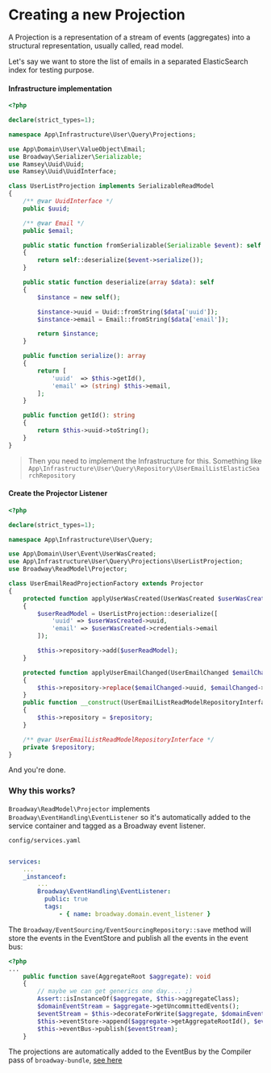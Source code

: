 # Creating a new Projection

A Projection is a representation of a stream of events (aggregates) into a structural representation, usually called, read model.

Let's say we want to store the list of emails in a separated ElasticSearch index for testing purpose.


#### Infrastructure implementation

```php
<?php

declare(strict_types=1);

namespace App\Infrastructure\User\Query\Projections;

use App\Domain\User\ValueObject\Email;
use Broadway\Serializer\Serializable;
use Ramsey\Uuid\Uuid;
use Ramsey\Uuid\UuidInterface;

class UserListProjection implements SerializableReadModel
{
    /** @var UuidInterface */
    public $uuid;

    /** @var Email */
    public $email;

    public static function fromSerializable(Serializable $event): self
    {
        return self::deserialize($event->serialize());
    }

    public static function deserialize(array $data): self
    {
        $instance = new self();

        $instance->uuid = Uuid::fromString($data['uuid']);
        $instance->email = Email::fromString($data['email']);

        return $instance;
    }

    public function serialize(): array
    {
        return [
            'uuid'  => $this->getId(),
            'email' => (string) $this->email,
        ];
    }

    public function getId(): string
    {
        return $this->uuid->toString();
    }
}
```

> Then you need to implement the Infrastructure for this. Something like `App\Infrastructure\User\Query\Repository\UserEmailListElasticSearchRepository`

#### Create the Projector Listener

```php
<?php

declare(strict_types=1);

namespace App\Infrastructure\User\Query;

use App\Domain\User\Event\UserWasCreated;
use App\Infrastructure\User\Query\Projections\UserListProjection;
use Broadway\ReadModel\Projector;

class UserEmailReadProjectionFactory extends Projector
{
    protected function applyUserWasCreated(UserWasCreated $userWasCreated): void
    {
        $userReadModel = UserListProjection::deserialize([
            'uuid' => $userWasCreated->uuid,
            'email' => $userWasCreated->credentials->email
		]);

        $this->repository->add($userReadModel);
    }

    protected function applyUserEmailChanged(UserEmailChanged $emailChanged): void
    {
        $this->repository->replace($emailChanged->uuid, $emailChanged->email);
    }
    public function __construct(UserEmailListReadModelRepositoryInterface $repository)
    {
        $this->repository = $repository;
    }

    /** @var UserEmailListReadModelRepositoryInterface */
    private $repository;
}
```

And you're done. 

### Why this works?

`Broadway\ReadModel\Projector` implements `Broadway\EventHandling\EventListener` so it's automatically added to the service container and tagged as a Broadway event listener.

`config/services.yaml`
```yaml

services:
    ...
    _instanceof:
        ...
        Broadway\EventHandling\EventListener:
          public: true
          tags:
              - { name: broadway.domain.event_listener }
```
The `Broadway/EventSourcing/EventSourcingRepository::save` method will store the events in the EventStore and publish all the events in the event bus: 

```php
<?php
...
	public function save(AggregateRoot $aggregate): void
	{
	    // maybe we can get generics one day.... ;)
	    Assert::isInstanceOf($aggregate, $this->aggregateClass);
	    $domainEventStream = $aggregate->getUncommittedEvents();
	    $eventStream = $this->decorateForWrite($aggregate, $domainEventStream);
	    $this->eventStore->append($aggregate->getAggregateRootId(), $eventStream);
	    $this->eventBus->publish($eventStream);
	}
```

The projections are automatically added to the EventBus by the Compiler pass of `broadway-bundle`, [see here](https://github.com/broadway/broadway-bundle/blob/master/src/DependencyInjection/RegisterBusSubscribersCompilerPass.php#L66)
